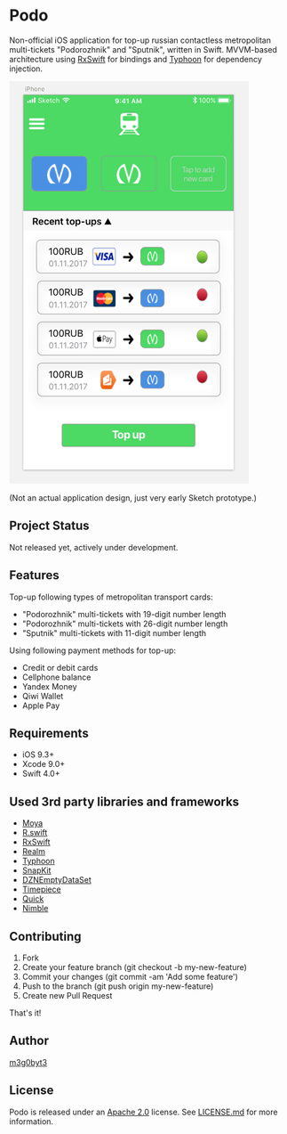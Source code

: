 Podo
=======

Non-official iOS application for top-up russian contactless metropolitan multi-tickets "Podorozhnik" and "Sputnik", written in Swift. MVVM-based architecture using [RxSwift](https://github.com/ReactiveX/RxSwift) for bindings and [Typhoon](http://typhoonframework.org/) for dependency injection.

![](Screenshots/iPhone1.png)

(Not an actual application design, just very early Sketch prototype.)

Project Status
----------------
Not released yet, actively under development.

Features
----------------
Top-up following types of metropolitan transport cards:

- "Podorozhnik" multi-tickets with 19-digit number length
- "Podorozhnik" multi-tickets with 26-digit number length
- "Sputnik" multi-tickets with 11-digit number length

Using following payment methods for top-up:

- Credit or debit cards
- Cellphone balance
- Yandex Money
- Qiwi Wallet
- Apple Pay

Requirements
----------------
* iOS 9.3+
* Xcode 9.0+
* Swift 4.0+

Used 3rd party libraries and frameworks
----------------
* [Moya](https://github.com/Moya)
* [R.swift](https://github.com/mac-cain13/R.swift)
* [RxSwift](https://github.com/ReactiveX/RxSwift)
* [Realm](https://github.com/realm/realm-cocoa)
* [Typhoon](https://github.com/appsquickly/Typhoon)
* [SnapKit](https://github.com/SnapKit/SnapKit)
* [DZNEmptyDataSet](https://github.com/dzenbot/DZNEmptyDataSet)
* [Timepiece](https://github.com/naoty/Timepiece)
* [Quick](https://github.com/Quick/Quick)
* [Nimble](https://github.com/Quick/Nimble)


Contributing
----------------
1. Fork
2. Create your feature branch (git checkout -b my-new-feature)
3. Commit your changes (git commit -am 'Add some feature')
4. Push to the branch (git push origin my-new-feature)
5. Create new Pull Request

That's it!

Author
----------------
[m3g0byt3](https://github.com/m3g0byt3)

License
----------------
Podo is released under an [Apache 2.0](https://www.apache.org/licenses/LICENSE-2.0) license. See [LICENSE.md](LICENSE.md) for more information.